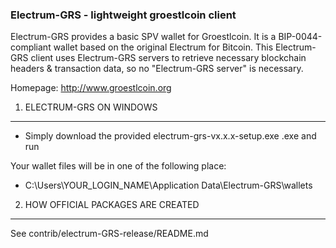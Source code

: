 ### Electrum-GRS - lightweight groestlcoin client
Electrum-GRS provides a basic SPV wallet for Groestlcoin. It is a BIP-0044-compliant wallet based on the original Electrum for Bitcoin. This Electrum-GRS client uses Electrum-GRS servers to retrieve necessary blockchain headers & transaction data, so no "Electrum-GRS server" is necessary.

Homepage: http://www.groestlcoin.org


1. ELECTRUM-GRS ON WINDOWS 
-----------------------

 - Simply download the provided electrum-grs-vx.x.x-setup.exe .exe and run
 
 Your wallet files will be in one of the following place:
  - C:\Users\YOUR_LOGIN_NAME\Application Data\Electrum-GRS\wallets


2. HOW OFFICIAL PACKAGES ARE CREATED
------------------------------------

See contrib/electrum-GRS-release/README.md

